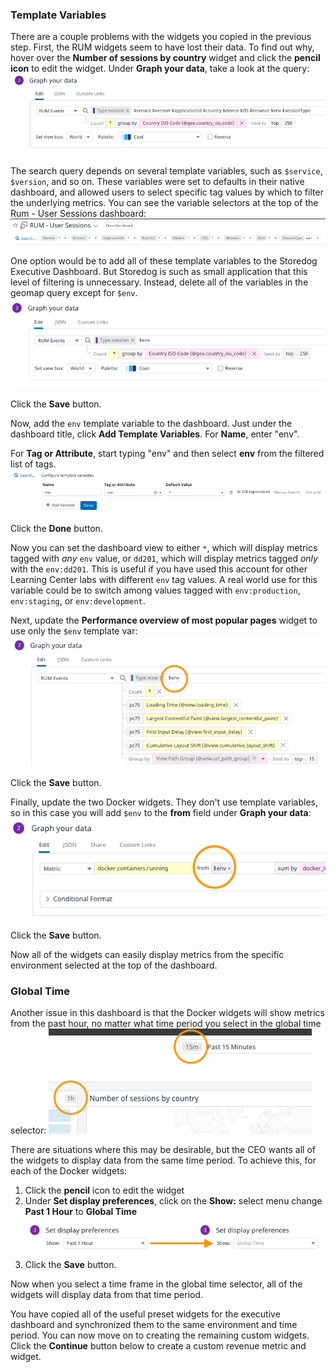 ### Template Variables
There are a couple problems with the widgets you copied in the previous step. First, the RUM widgets seem to have lost their data. To find out why, hover over the **Number of sessions by country** widget and click the **pencil icon** to edit the widget. Under **Graph your data**, take a look at the query: ![Geomap query with template variables](./assets/geomap_template_vars.png)

The search query depends on several template variables, such as `$service`, `$version`, and so on. These variables were set to defaults in their native dashboard, and allowed users to select specific tag values by which to filter the underlying metrics. You can see the variable selectors at the top of the Rum - User Sessions dashboard: ![Rum user session template varibles](./assets/rum_session_template_vars.png)

One option would be to add all of these template variables to the Storedog Executive Dashboard. But Storedog is such as small application that this level of filtering is unnecessary. Instead, delete all of the variables in the geomap query except for `$env`. ![Just the env, please](./assets/env_dd201_geomap_var.png)

Click the **Save** button. 

Now,  add the `env` template variable to the dashboard. Just under the dashboard title, click **Add Template Variables**. For **Name**, enter "env".

For **Tag or Attribute**, start typing "env" and then select **env** from the filtered list of tags.  ![Creating env template var](./assets/setting_env_template_var.png)

Click the **Done** button.

Now you can set the dashboard view to either `*`, which will display metrics tagged with *any* `env` value, or `dd201`, which will display metrics tagged *only* with the `env:dd201`. This is useful if you have used this account for other Learning Center labs with different `env` tag values. A real world use for this variable could be to switch among values tagged with `env:production`, `env:staging`, or `env:development`.

Next, update the **Performance overview of most popular pages** widget to use only the `$env` template var: ![Use only env in the page performance widget](./assets/performance_page_env_only.png)

Click the **Save** button.

Finally, update the two Docker widgets. They don't use template variables, so in this case you will add `$env` to the **from** field under **Graph your data**: ![Adding env to the Docker widget queries](./assets/add_env_to_docker_widget_queries.png)

Click the **Save** button.

Now all of the widgets can easily display metrics from the specific environment selected at the top of the dashboard.

### Global Time
Another issue in this dashboard is that the Docker widgets will show metrics from the past hour, no matter what time period you select in the global time selector: ![Docker widgets always show the past hour](./assets/widgets_stuck_at_1h.png)

There are situations where this may be desirable, but the CEO wants all of the widgets to display data from the same time period. To achieve this, for each of the Docker widgets:

1. Click the **pencil** icon to edit the widget
1. Under **Set display preferences**, click on the **Show:** select menu change **Past 1 Hour** to **Global Time** ![Change 1 hour to Global Time](./assets/set_docker_widgets_to_global_time.png)
1. Click the **Save** button.

Now when you select a time frame in the global time selector, all of the widgets will display data from that time period.

You have copied all of the useful preset widgets for the executive dashboard and synchronized them to the same environment and time period. You can now move on to creating the remaining custom widgets. Click the **Continue** button below to create a custom revenue metric and widget.